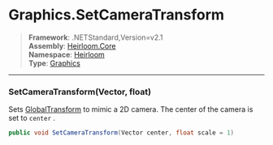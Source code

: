# Graphics.SetCameraTransform

> **Framework**: .NETStandard,Version=v2.1  
> **Assembly**: [Heirloom.Core][0]  
> **Namespace**: [Heirloom][0]  
> **Type**: [Graphics][1]

--------------------------------------------------------------------------------

### SetCameraTransform(Vector, float)

Sets [GlobalTransform][2] to mimic a 2D camera. The center of the camera is set to `center` .

```cs
public void SetCameraTransform(Vector center, float scale = 1)
```

[0]: ../Heirloom.Core.md
[1]: Heirloom.Graphics.md
[2]: Heirloom.Graphics.GlobalTransform.md
